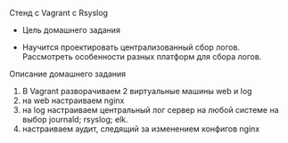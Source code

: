 Стенд с Vagrant c Rsyslog
- Цель домашнего задания
* Научится проектировать централизованный сбор логов. Рассмотреть особенности разных платформ для сбора логов.

Описание домашнего задания
1. В Vagrant разворачиваем 2 виртуальные машины web и log
2. на web настраиваем nginx
3. на log настраиваем центральный лог сервер на любой системе на выбор
journald;
rsyslog;
elk.
4. настраиваем аудит, следящий за изменением конфигов nginx 


